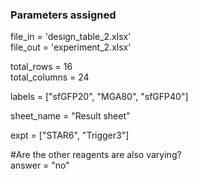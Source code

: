 ### Parameters assigned
file_in = 'design_table_2.xlsx'  
file_out = 'experiment_2.xlsx'

total_rows = 16  
total_columns = 24

labels = ["sfGFP20", "MGA80", "sfGFP40"]

sheet_name = "Result sheet"

expt = ["STAR6", "Trigger3"]

#Are the other reagents are also varying?  
answer = "no"
